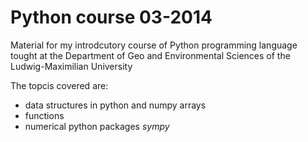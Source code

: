 # Python course 03-2014


Material for my introdcutory course of Python programming language tought at the Department of Geo and Environmental Sciences of the Ludwig-Maximilian University 

The topcis covered are: 

- data structures in python and numpy arrays 
- functions 
- numerical python packages *sympy*


